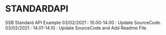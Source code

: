 # STANDARDAPI

SSB Standard API Example
03/02/2021 : 10.00-14.00 : Update SourceCode.
03/02/2021 : 14.01-14.10 : Update SourceCode and Add Readme File.
